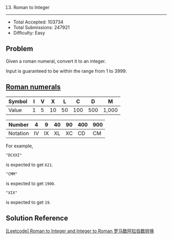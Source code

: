 13. Roman to Integer
---

- Total Accepted: 103734
- Total Submissions: 247921
- Difficulty: Easy


Problem
---
Given a roman numeral, convert it to an integer.

Input is guaranteed to be within the range from 1 to 3999.


[Roman numerals][R1]
---

| Symbol | I | V | X  | L  | C   | D   | M     |
|--------|---|---|----|----|-----|-----|-------|
| Value  | 1 | 5 | 10 | 50 | 100 | 500 | 1,000 |


| Number   | 4  | 9  | 40 | 90 | 400 | 900 |
|----------|----|----|----|----|-----|-----|
| Notation | IV | IX | XL | XC | CD  | CM  |


For example,

```
"DCXXI"
```
is expected to get `621`.

```
"CMM"
```
is expected to get `1900`.

```
"XIX"
```
is expected to get `19`.


Solution Reference
---
[[Leetcode] Roman to Integer and Integer to Roman 罗马数阿拉伯数转换][R2]


[R1]: https://en.wikipedia.org/wiki/Roman_numerals
[R2]: https://segmentfault.com/a/1190000003714294#articleHeader0